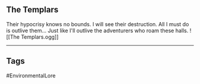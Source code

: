 ## The Templars
Their hypocrisy knows no bounds. I will see their destruction. All I must do is outlive them... Just like I'll outlive the adventurers who roam these halls.
![[The Templars.ogg]]

---
## Tags
#EnvironmentalLore 